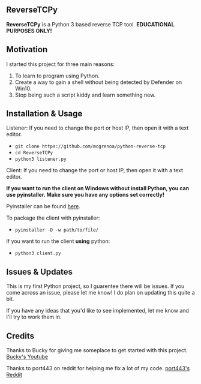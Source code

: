 ## ReverseTCPy
**ReverseTCPy** is a Python 3 based reverse TCP tool. **EDUCATIONAL PURPOSES ONLY!**

## Motivation
I started this project for three main reasons:
1. To learn to program using Python.
2. Create a way to gain a shell without being detected by Defender on Win10.
3. Stop being such a script kiddy and learn something new.

## Installation & Usage
Listener:
If you need to change the port or host IP, then open it with a text editor.

* `git clone https://github.com/mcgrenoa/python-reverse-tcp`
* `cd ReverseTCPy`
* `python3 listener.py`

Client:
If you need to change the port or host IP, then open it with a text editor. 

**If you want to run the client on Windows without install Python, you can use pyinstaller. Make sure you have any options set correctly!**

Pyinstaller can be found [here](https://www.pyinstaller.org/).

To package the client with pyinstaller:

* `pyinstaller -D -w path/to/file/`

If you want to run the client **using** python:

* `python3 client.py`

## Issues & Updates
This is my first Python project, so I guarentee there will be issues. If you come across an issue, please let me know!
I do plan on updating this quite a bit.

If you have any ideas that you'd like to see implemented, let me know and I'll try to work them in.

## Credits
Thanks to Bucky for giving me someplace to get started with this project. [Bucky's Youtube](https://www.youtube.com/user/thenewboston)

Thanks to port443 on reddit for helping me fix a lot of my code. [port443's Reddit](https://www.reddit.com/user/port443)
